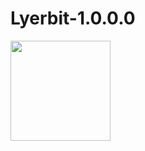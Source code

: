 # Lyerbit-1.0.0.0
<img align="center" width="160" src="https://user-images.githubusercontent.com/100108676/164608780-e56abb0f-dbdd-41ef-838c-2bc9684c74f1.gif"></a>
